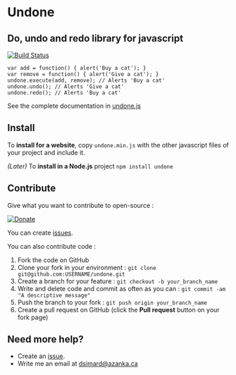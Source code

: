 # Undone

## Do, undo and redo library for javascript

[![Build Status](https://travis-ci.org/dsimard/timezonedetect.png?branch=master)](https://travis-ci.org/dsimard/timezonedetect)

    var add = function() { alert('Buy a cat'); }
    var remove = function() { alert('Give a cat'); }
    undone.execute(add, remove); // Alerts 'Buy a cat'
    undone.undo(); // Alerts 'Give a cat'
    undone.redo(); // Alerts 'Buy a cat'
    
See the complete documentation in [undone.js](http://dsimard.github.com/undone/undone.js.html)

## Install

To __install for a website__, copy `undone.min.js` with the other javascript files of your project and include it.


_(Later)_ To __install in a Node.js__ project `npm install undone`

## Contribute

Give what you want to contribute to open-source : 

[![Donate](https://www.paypalobjects.com/en_US/i/btn/btn_paynowCC_LG.gif)](https://www.paypal.com/cgi-bin/webscr?cmd=_s-xclick&hosted_button_id=5Q2QAJSHP8Y8Y)

You can create [issues](https://github.com/dsimard/timezonedetect/issues).

You can also contribute code :

1. Fork the code on GitHub
2. Clone your fork in your environment : `git clone git@github.com:USERNAME/undone.git`
3. Create a branch for your feature : `git checkout -b your_branch_name`
4. Write and delete code and commit as often as you can : `git commit -am "A descriptive message"`
5. Push the branch to your fork : `git push origin your_branch_name`
6. Create a pull request on GitHub (click the __Pull request__ button on your fork page)

## Need more help?

- Create an [issue](https://github.com/dsimard/undone/issues).
- Write me an email at <dsimard@azanka.ca>
